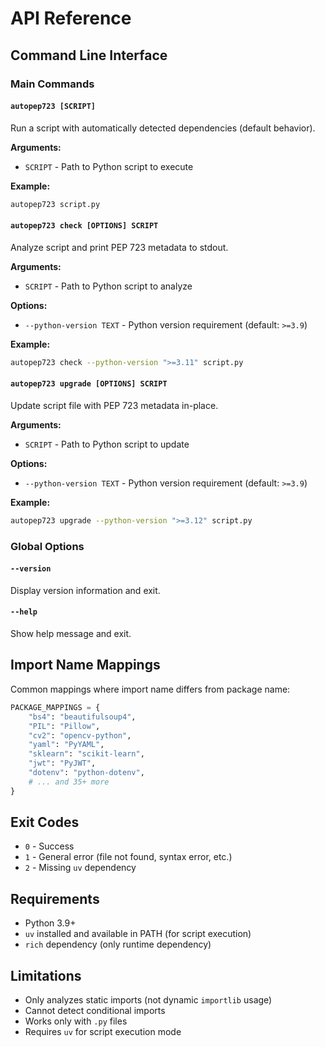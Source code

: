 # API Reference

## Command Line Interface

### Main Commands

#### `autopep723 [SCRIPT]`
Run a script with automatically detected dependencies (default behavior).

**Arguments:**
- `SCRIPT` - Path to Python script to execute

**Example:**
```bash
autopep723 script.py
```

#### `autopep723 check [OPTIONS] SCRIPT`
Analyze script and print PEP 723 metadata to stdout.

**Arguments:**
- `SCRIPT` - Path to Python script to analyze

**Options:**
- `--python-version TEXT` - Python version requirement (default: `>=3.9`)

**Example:**
```bash
autopep723 check --python-version ">=3.11" script.py
```

#### `autopep723 upgrade [OPTIONS] SCRIPT`
Update script file with PEP 723 metadata in-place.

**Arguments:**
- `SCRIPT` - Path to Python script to update

**Options:**
- `--python-version TEXT` - Python version requirement (default: `>=3.9`)

**Example:**
```bash
autopep723 upgrade --python-version ">=3.12" script.py
```

### Global Options

#### `--version`
Display version information and exit.

#### `--help`
Show help message and exit.



## Import Name Mappings

Common mappings where import name differs from package name:

```python
PACKAGE_MAPPINGS = {
    "bs4": "beautifulsoup4",
    "PIL": "Pillow", 
    "cv2": "opencv-python",
    "yaml": "PyYAML",
    "sklearn": "scikit-learn",
    "jwt": "PyJWT",
    "dotenv": "python-dotenv",
    # ... and 35+ more
}
```

## Exit Codes

- `0` - Success
- `1` - General error (file not found, syntax error, etc.)
- `2` - Missing `uv` dependency

## Requirements

- Python 3.9+
- `uv` installed and available in PATH (for script execution)
- `rich` dependency (only runtime dependency)

## Limitations

- Only analyzes static imports (not dynamic `importlib` usage)
- Cannot detect conditional imports 
- Works only with `.py` files
- Requires `uv` for script execution mode